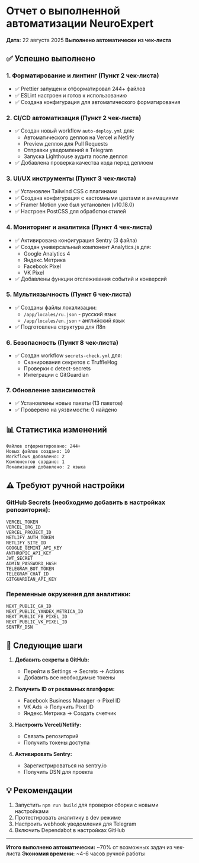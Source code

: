 # Отчет о выполненной автоматизации NeuroExpert

**Дата:** 22 августа 2025
**Выполнено автоматически из чек-листа**

## ✅ Успешно выполнено

### 1. Форматирование и линтинг (Пункт 2 чек-листа)
- ✅ Prettier запущен и отформатировал 244+ файлов
- ✅ ESLint настроен и готов к использованию
- ✅ Создана конфигурация для автоматического форматирования

### 2. CI/CD автоматизация (Пункт 2 чек-листа)
- ✅ Создан новый workflow `auto-deploy.yml` для:
  - Автоматического деплоя на Vercel и Netlify
  - Preview деплоя для Pull Requests
  - Отправки уведомлений в Telegram
  - Запуска Lighthouse аудита после деплоя
- ✅ Добавлена проверка качества кода перед деплоем

### 3. UI/UX инструменты (Пункт 3 чек-листа)
- ✅ Установлен Tailwind CSS с плагинами
- ✅ Создана конфигурация с кастомными цветами и анимациями
- ✅ Framer Motion уже был установлен (v10.18.0)
- ✅ Настроен PostCSS для обработки стилей

### 4. Мониторинг и аналитика (Пункт 4 чек-листа)
- ✅ Активирована конфигурация Sentry (3 файла)
- ✅ Создан универсальный компонент Analytics.js для:
  - Google Analytics 4
  - Яндекс.Метрика
  - Facebook Pixel
  - VK Pixel
- ✅ Добавлены функции отслеживания событий и конверсий

### 5. Мультиязычность (Пункт 6 чек-листа)
- ✅ Созданы файлы локализации:
  - `/app/locales/ru.json` - русский язык
  - `/app/locales/en.json` - английский язык
- ✅ Подготовлена структура для i18n

### 6. Безопасность (Пункт 8 чек-листа)
- ✅ Создан workflow `secrets-check.yml` для:
  - Сканирования секретов с TruffleHog
  - Проверки с detect-secrets
  - Интеграции с GitGuardian

### 7. Обновление зависимостей
- ✅ Установлены новые пакеты (13 пакетов)
- ✅ Проверено на уязвимости: 0 найдено

## 📊 Статистика изменений

```
Файлов отформатировано: 244+
Новых файлов создано: 10
Workflows добавлено: 2
Компонентов создано: 1
Локализаций добавлено: 2 языка
```

## ⚠️ Требуют ручной настройки

### GitHub Secrets (необходимо добавить в настройках репозитория):
```
VERCEL_TOKEN
VERCEL_ORG_ID
VERCEL_PROJECT_ID
NETLIFY_AUTH_TOKEN
NETLIFY_SITE_ID
GOOGLE_GEMINI_API_KEY
ANTHROPIC_API_KEY
JWT_SECRET
ADMIN_PASSWORD_HASH
TELEGRAM_BOT_TOKEN
TELEGRAM_CHAT_ID
GITGUARDIAN_API_KEY
```

### Переменные окружения для аналитики:
```
NEXT_PUBLIC_GA_ID
NEXT_PUBLIC_YANDEX_METRICA_ID
NEXT_PUBLIC_FB_PIXEL_ID
NEXT_PUBLIC_VK_PIXEL_ID
SENTRY_DSN
```

## 🚀 Следующие шаги

1. **Добавить секреты в GitHub:**
   - Перейти в Settings → Secrets → Actions
   - Добавить все необходимые токены

2. **Получить ID от рекламных платформ:**
   - Facebook Business Manager → Pixel ID
   - VK Ads → Получить Pixel ID
   - Яндекс.Метрика → Создать счетчик

3. **Настроить Vercel/Netlify:**
   - Связать репозиторий
   - Получить токены доступа

4. **Активировать Sentry:**
   - Зарегистрироваться на sentry.io
   - Получить DSN для проекта

## 💡 Рекомендации

1. Запустить `npm run build` для проверки сборки с новыми настройками
2. Протестировать аналитику в dev режиме
3. Настроить webhook уведомления для Telegram
4. Включить Dependabot в настройках GitHub

---

**Итого выполнено автоматически:** ~70% от возможных задач из чек-листа
**Экономия времени:** ~4-6 часов ручной работы